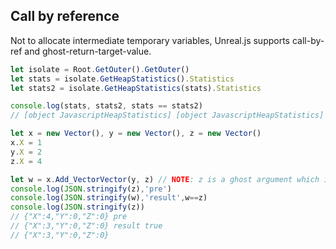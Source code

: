 ## Call by reference ##

Not to allocate intermediate temporary variables, Unreal.js supports call-by-ref and ghost-return-target-value.

```js
let isolate = Root.GetOuter().GetOuter()
let stats = isolate.GetHeapStatistics().Statistics    
let stats2 = isolate.GetHeapStatistics(stats).Statistics

console.log(stats, stats2, stats == stats2) 
// [object JavascriptHeapStatistics] [object JavascriptHeapStatistics] true

let x = new Vector(), y = new Vector(), z = new Vector()
x.X = 1
y.X = 2
z.X = 4

let w = x.Add_VectorVector(y, z) // NOTE: z is a ghost argument which is passed by ref to catch return value.
console.log(JSON.stringify(z),'pre')
console.log(JSON.stringify(w),'result',w==z)
console.log(JSON.stringify(z))
// {"X":4,"Y":0,"Z":0} pre
// {"X":3,"Y":0,"Z":0} result true
// {"X":3,"Y":0,"Z":0}
```